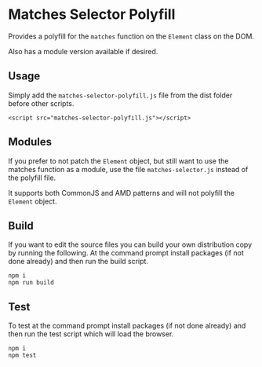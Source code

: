 # Matches Selector Polyfill

Provides a polyfill for the `matches` function on the `Element` class on the DOM.

Also has a module version available if desired. 

## Usage

Simply add the `matches-selector-polyfill.js` file from the dist folder before other scripts.

```
<script src="matches-selector-polyfill.js"></script>
```

## Modules

If you prefer to not patch the `Element` object, but still want to use the matches function as a module, use the file `matches-selector.js` instead of the polyfill file. 

It supports both CommonJS and AMD patterns and will not polyfill the `Element` object.

## Build

If you want to edit the source files you can build your own distribution copy by running the following. At the command prompt install packages (if not done already) and then run the build script.

```
npm i
npm run build
```

## Test

To test at the command prompt install packages (if not done already) and then run the test script which will load the browser.

```
npm i
npm test
```